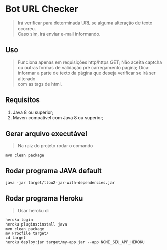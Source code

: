 # Bot URL Checker
> Irá verificar para determinada URL se alguma alteração de texto ocorreu.  
> Caso sim, irá enviar e-mail informando.

## Uso
> Funciona apenas em requisições http/https GET;
> Não aceita captcha ou outras formas de validação pré carregamento página;
> Dica: informar a parte de texto da página que deseja verificar se irá ser alterado  
> com as tags de html.

## Requisitos
1. Java 8 ou superior;
2. Maven compatível com Java 8 ou superior;

## Gerar arquivo executável
> Na raiz do projeto rodar o comando
```
mvn clean package
```

## Rodar programa JAVA default
```
java -jar target/tlou2-jar-with-dependencies.jar
```

## Rodar programa Heroku
> Usar heroku cli
```
heroku login
heroku plugins:install java
mvn clean package
mv Procfile target/
cd target
heroku deploy:jar target/my-app.jar --app NOME_SEU_APP_HEROKU
```